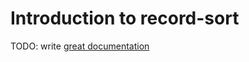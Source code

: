 # Introduction to record-sort

TODO: write [great documentation](http://jacobian.org/writing/what-to-write/)
